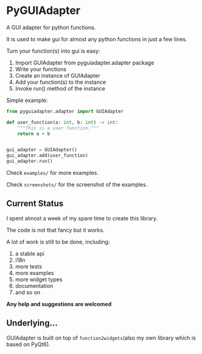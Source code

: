 # PyGUIAdapter

A GUI adapter for python functions. 

It is used to make gui for almost any python functions in just a few lines.

Turn your function(s) into gui is easy:

1. Import GUIAdapter from  pyguiadapter.adapter package
2. Write your functions
3. Create an instance of GUIAdapter
4. Add your function(s) to the instance
5. Invoke run() method of the instance

Simple example:

```python
from pyguiadapter.adapter import GUIAdapter

def user_function(a: int, b: int) -> int:
    """This is a user function."""
    return a + b


gui_adapter = GUIAdapter()
gui_adapter.add(user_function)
gui_adapter.run()
```

Check `examples/` for more examples.

Check `screenshots/` for the screenshot of the examples.


## Current Status

I spent almost a week of my spare time to create this library.

The code is not that fancy but it works. 

A lot of work is still to be done, including:

1. a stable api
2. i18n
3. more tests
4. more examples
5. more widget types
6. documentation
7. and so on

**Any help and suggestions are welcomed**

## Underlying...

GUIAdapter is built on top of `function2widgets`(also my own library which is based on PyQt6).
